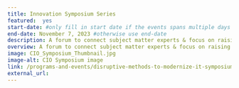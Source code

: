 ```yaml
---
title: Innovation Symposium Series
featured:  yes
start-date: #only fill in start date if the events spans multiple days
end-date: November 7, 2023 #otherwise use end-date
description: A forum to connect subject matter experts & focus on raising awareness, sharing lessons learned, and garner insights with regard to fraud detection and prevention.
overview: A forum to connect subject matter experts & focus on raising awareness, sharing lessons learned, and garner insights with regard to fraud detection and prevention.
image: CIO_Symposium_Thumbnail.jpg
image-alt: CIO Symposium image
link: /programs-and-events/disruptive-methods-to-modernize-it-symposium/
external_url: 
---
```


